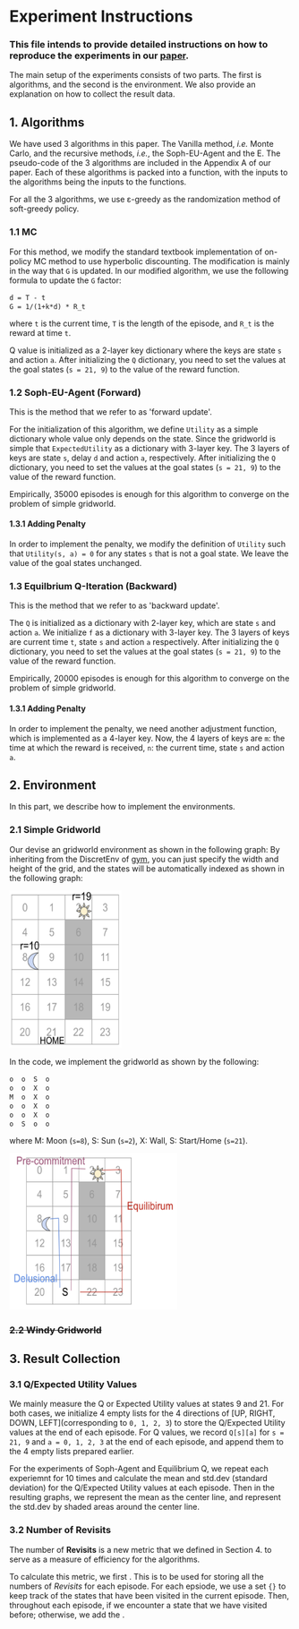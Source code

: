 # Experiment Instructions
### This file intends to provide detailed instructions on how to reproduce the experiments in our [paper]().
The main setup of the experiments consists of two parts. The first is algorithms, and the second is the environment. We also provide an explanation on how to collect the result data.

## 1. Algorithms
We have used 3 algorithms in this paper. The Vanilla method, _i.e._ Monte Carlo, and the recursive methods, _i.e._, the Soph-EU-Agent and the E. The pseudo-code of the 3 algorithms are included in the Appendix A of our paper. Each of these algorithms is packed into a function, with the inputs to the algorithms being the inputs to the functions. 

For all the 3 algorithms, we use ε-greedy as the randomization method of soft-greedy policy.

### 1.1 MC
For this method, we modify the standard textbook implementation of on-policy MC method to use hyperbolic discounting. The modification is mainly in the way that `G` is updated. In our modified algorithm, we use the following formula to update the `G` factor: 
```
d = T - t
G = 1/(1+k*d) * R_t
```
where `t` is the current time, `T` is the length of the episode, and `R_t` is the reward at time `t`.

Q value is initialized as a 2-layer key dictionary where the keys are state `s` and action `a`. After initializing the `Q` dictionary, you need to set the values at the goal states (`s = 21, 9`) to the value of the reward function.

### 1.2 Soph-EU-Agent (Forward)
This is the method that we refer to as 'forward update'. 

For the initialization of this algorithm, we define `Utility` as a simple dictionary whole value only depends on the state. Since the gridworld is simple that 
`ExpectedUtility` as a dictionary with 3-layer key. The 3 layers of keys are state `s`, delay `d` and action `a`, respectively. After initializing the `Q` dictionary, you need to set the values at the goal states (`s = 21, 9`) to the value of the reward function.

Empirically, 35000 episodes is enough for this algorithm to converge on the problem of simple gridworld.

#### 1.3.1 Adding Penalty
In order to implement the penalty, we modify the definition of `Utility` such that `Utility(s, a) = 0` for any states `s` that is not a goal state. We leave the value of the goal states unchanged.


### 1.3 Equilbrium Q-Iteration (Backward)
This is the method that we refer to as 'backward update'. 

The `Q` is initialized as a dictionary with 2-layer key, which are state `s` and action `a`. We initialize `f` as a dictionary with 3-layer key. The 3 layers of keys are current time `t`, state `s` and action `a` respectively. After initializing the `Q` dictionary, you need to set the values at the goal states (`s = 21, 9`) to the value of the reward function.

Empirically, 20000 episodes is enough for this algorithm to converge on the problem of simple gridworld.

#### 1.3.1 Adding Penalty
In order to implement the penalty, we need another adjustment function, which is implemented as a 4-layer key. Now, the 4 layers of keys are `m`: the time at which the reward is received, `n`: the current time, state `s` and action `a`. 



## 2. Environment
In this part, we describe how to implement the environments.

### 2.1 Simple Gridworld
Our devise an gridworld environment as shown in the following graph:
By inheriting from the DiscretEnv of [gym](https://gym.openai.com/docs/), you can just specify the width and height of the grid, and the states will be automatically indexed as shown in the following graph:

<div>
<img src="figs/envs/gridworld.png" width="200" height="280"/>
</div>

In the code, we implement the gridworld as shown by the following: 

    o  o  S  o
    o  o  X  o
    M  o  X  o
    o  o  X  o
    o  o  X  o
    o  S  o  o
    
 where M: Moon (`s=8`), S: Sun (`s=2`), X: Wall, S: Start/Home (`s=21`).

<div>
<img src="figs/envs/gridworld_with_traj.png" width="300" height="280"/>
</div>

### ~~2.2 Windy Gridworld~~





## 3. Result Collection

### 3.1 Q/Expected Utility Values
We mainly measure the Q or Expected Utility values at states 9 and 21. For both cases, we initialize 4 empty lists for the 4 directions of [UP, RIGHT, DOWN, LEFT](corresponding to `0, 1, 2, 3`) to store the Q/Expected Utility values at the end of each episode. For Q values, we record `Q[s][a]` for `s = 21, 9` and `a = 0, 1, 2, 3` at the end of each episode, and append them to the 4 empty lists prepared earlier.

For the experiments of Soph-Agent and Equilibrium Q, we repeat each experiemnt for 10 times and calculate the mean and std.dev (standard deviation) for the Q/Expected Utility values at each episode. Then in the resulting graphs, we represent the mean as the center line, and represent the std.dev by shaded areas around the center line.

### 3.2 Number of Revisits

The number of **Revisits** is a new metric that we defined in Section 4. to serve as a measure of efficiency for the algorithms.

To calculate this metric, we first . This is to be used for storing all the numbers of _Revisits_ for each episode. 
For each epsiode, we use a set `{}` to keep track of the states that have been visited in the current episode. Then, throughout each episode, if we encounter a state that we have visited before; otherwise, we add the .

